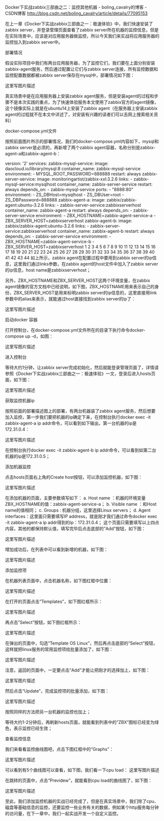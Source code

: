 
Docker下实战zabbix三部曲之二：监控其他机器 - boling_cavalry的博客 - CSDN博客 http://blog.csdn.net/boling_cavalry/article/details/77095153

在上一章《Docker下实战zabbix三部曲之一：极速体验》中，我们快速安装了zabbix server，并登录管理页面查看了zabbix server所在机器的监控信息，但是在实际场景中，应该是对应用服务器做监控，所以今天我们来实战将应用服务器的监控加入到zabbix server中。

部署情况

假设实际项目中我们有两台应用服务器，为了监控它们，我们要在上面分别安装zabbix-agent服务，然后通过配置让它们与zabbix server连接，所有监控数据和监控配置数据都被zabbix server保存在mysql中，部署情况如下图：

这里写图片描述

真实场景中是在应用服务器上安装zabbix agent服务，但是安装agent的过程和步骤不是本次实践的重点，为了快速体验服务本文使用了zabbix官方的agent镜像，这个镜像实际上就是在ubuntu14上安装了zabbix agent（在服务器上安装zabbix agent的过程就不在本文中详述了，对安装有兴趣的读者们可以去网上搜索相关资料）

docker-compose.yml文件

按照前面图片所示的部署情况，我们的docker-compose.yml内容如下，mysql和zabbix server是必须的，再新增了两个zabbix agent容器，名称分别是zabbix-agent-a和zabbix-agent-b：

version: '2'
services:
  zabbix-mysql-service: 
    image: daocloud.io/library/mysql:8
    container_name: zabbix-mysql-service
    environment:
      - MYSQL_ROOT_PASSWORD=888888
    restart: always
  zabbix-server-service:
    image: monitoringartist/zabbix-xxl:3.2.6
    links: 
      - zabbix-mysql-service:mysqlhost
    container_name: zabbix-server-service
    restart: always
    depends_on:
      - zabbix-mysql-service
    ports:
      - "8888:80"
    environment:
      - ZS_DBHost=mysqlhost
      - ZS_DBUser=root
      - ZS_DBPassword=888888
  zabbix-agent-a:
    image: zabbix/zabbix-agent:ubuntu-3.2.6
    links: 
      - zabbix-server-service:zabbixserverhost
    container_name: zabbix-agent-a
    restart: always
    depends_on:
      - zabbix-server-service
    environment:
      - ZBX_HOSTNAME=zabbix-agent-service-a
      - ZBX_SERVER_HOST=zabbixserverhost
  zabbix-agent-b:
    image: zabbix/zabbix-agent:ubuntu-3.2.6
    links: 
      - zabbix-server-service:zabbixserverhost
    container_name: zabbix-agent-b
    restart: always
    depends_on:
      - zabbix-server-service
    environment:
      - ZBX_HOSTNAME=zabbix-agent-service-b
      - ZBX_SERVER_HOST=zabbixserverhost
1
2
3
4
5
6
7
8
9
10
11
12
13
14
15
16
17
18
19
20
21
22
23
24
25
26
27
28
29
30
31
32
33
34
35
36
37
38
39
40
41
42
43
44
如上所示，zabbix agent在配置过程中要用到zabbix server的ip信息，这里我们通过links参数，在zabbix agent的host文件中加入了zabbix server的ip信息，host name是zabbixserverhost；

另外，ZBX_HOSTNAME和ZBX_SERVER_HOST这两个环境变量，在zabbix agent镜像的官方文档中已经说明，如下图，ZBX_HOSTNAME用来表示自己的身份，ZBX_SERVER_HOST是用来标明zabbix server的ip信息的，这里直接用link参数中的alias来表示，就能通过host直接找到zabbix server的ip了：

这里写图片描述

启动docker 容器

打开控制台，在docker-compose.yml文件所在的目录下执行命令docker-compose up -d，如图：

这里写图片描述

进入控制台

等待大约1分钟，让zabbix server完成初始化，然后就能登录管理页面了，详情请参照《Docker下实战zabbix三部曲之一：极速体验》一文，登录后进入hosts页面，如下图：

这里写图片描述

获取监控机器ip

按照前面的部署描述图上的部署，有两台机器装了zabbix agent服务，然后想要加入监控，第一步我们要把机器的ip确定下来，在控制台执行docker exec -it zabbix-agent-a ip addr命令，可以看到如下输出，第一台机器的ip是172.31.0.4：

这里写图片描述

在控制台执行docker exec -it zabbix-agent-b ip addr命令，可以看到如第二台机器的ip是172.31.0.5；

添加机器监控

点击hosts页面右上角的Create host按钮，可以添加监控机器，如下图：

这里写图片描述

在添加机器的页面，主要参数填写如下： 
a. Host name ：机器的环境变量ZBX_HOSTNAME的值：zabbix-agent-service-a； 
b. Visible name ：和Host name的值相同； 
c. Groups : 机器分组，这里选择Linux servers； 
d. Agent interfaces：这里面只需要填写IP address，就是刚才我们通过命令docker exec -it zabbix-agent-a ip addr得到的ip：172.31.0.4； 
这个页面只需要填写以上四点内容，其他的都保持默认值，填写完毕后点击底部的”Add”按钮，如下图：

这里写图片描述

增加成功后，在列表中可以看到新增的机器，如下图：

这里写图片描述

添加监控项

在机器列表页面中，点击机器名称，如下图红框中位置：

这里写图片描述

在打开的页面点击”Templates”，如下图红框所示：

这里写图片描述

再点击”Select”按钮，如下图红框所示：

这里写图片描述

在弹出的页面中，勾选“Template OS Linux”，然后再点击底部的“Select”按钮，这样就把linux服务的常用监控项给批量添加了，如下图：

这里写图片描述

注意，返回的页面中，一定要点击“Add”才能让把刚才的选择加上，如下图：

这里写图片描述

然后点击“Update”，完成监控项的批量添加，如下图：

这里写图片描述

按照同样的方法把另一台机器的监控也加上；

等待大约1-2分钟后，再刷新hosts页面，就能看到列表中的”ZBX”图标已经变为绿色，表示监控已经生效；

查看监控信息

我们来看看监控曲线图吧，点击下图红框中的“Graphs”：

这里写图片描述

可以看到有5个曲线图可以查看，如下图，我们看一下cpu load： 
这里写图片描述

在跳转的页面中，点击“Previdew”，就能看到cpu load的曲线图了，如下图：

这里写图片描述

至此，我们添加监控机器的实战已经完成了，但是在真实场景中，我们除了cpu、磁盘等基础信息的监控，还要监控一些业务有关的数据，例如某个http服务每分钟的访问量，在下一章中，我们一起实战开发一个自定义监控。